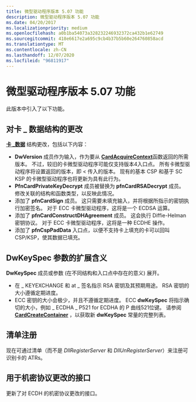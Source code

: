 ```yaml
---
title: 微型驱动程序版本 5.07 功能
description: 微型驱动程序版本 5.07 功能
ms.date: 04/20/2017
ms.localizationpriority: medium
ms.openlocfilehash: a0b1ba54073a328232246932372ca432b1e62749
ms.sourcegitcommit: 418e6617e2a695c9cb4b37b5b60e264760858acd
ms.translationtype: MT
ms.contentlocale: zh-CN
ms.lasthandoff: 12/07/2020
ms.locfileid: "96811917"
---
```

# <a name="minidriver-version-507-features"></a>微型驱动程序版本 5.07 功能


此版本中引入了以下功能。

## <a name="span-idchanges_to_the_card_data_structurespanspan-idchanges_to_the_card_data_structurespanspan-idchanges_to_the_card_data_structurespanchanges-to-the-card_data-structure"></a><span id="Changes_to_the_CARD_DATA_structure"></span><span id="changes_to_the_card_data_structure"></span><span id="CHANGES_TO_THE_CARD_DATA_STRUCTURE"></span>对卡 \_ 数据结构的更改


[**卡 \_数据**](/previous-versions/dn468748(v=vs.85)) 结构更改，包括以下内容：

-   **DwVersion** 成员作为输入，作为要从 [**CardAcquireContext**](/previous-versions/dn468701(v=vs.85))函数返回的所需版本。 不过，较旧的卡微型驱动程序可能仅支持版本4入口点。 所有卡微型驱动程序将设置返回的版本，即 &lt; 传入的版本。 现有的基本 CSP 和基于 SC KSP 的卡微型驱动程序也将更新为具有此行为。
-   **PfnCardPrivateKeyDecrypt** 成员被替换为 **pfnCardRSADecrypt** 成员。 修改关联的结构和函数类型，以反映此情况。
-   添加了 **pfnCardSign** 成员。 这只需要未填充输入，并将根据所指示的密钥执行加密签名。 对于 ECC 卡微型驱动程序，这将是一个 ECDSA 运算。
-   添加了 **pfnCardConstructDHAgreement** 成员。 这会执行 Diffie-Helman 密钥协议。 对于 ECC 卡微型驱动程序，这将是一种 ECDHE 操作。
-   添加了 **pfnCspPadData** 入口点，以便不支持卡上填充的卡可以回叫 CSP/KSP，使其数据已填充。

## <a name="span-idexpanded_meaning_of_the_dwkeyspec_parameterspanspan-idexpanded_meaning_of_the_dwkeyspec_parameterspanspan-idexpanded_meaning_of_the_dwkeyspec_parameterspanexpanded-meaning-of-the-dwkeyspec-parameter"></a><span id="Expanded_meaning_of_the_dwKeySpec_parameter"></span><span id="expanded_meaning_of_the_dwkeyspec_parameter"></span><span id="EXPANDED_MEANING_OF_THE_DWKEYSPEC_PARAMETER"></span>DwKeySpec 参数的扩展含义


**DwKeySpec** 成员或参数 (在不同结构和入口点中存在的意义) 展开。

-   在 \_ KEYEXCHANGE 和 at \_ 签名指示 RSA 密钥及其预期用途。 RSA 密钥的大小遵循定期进度。
-   ECC 密钥的大小会极少，并且不遵循定期进度。 ECC **dwKeySpec** 将指示确切的大小，例如 \_ ECDHA \_ P521 for ECDHA 的 P 曲线521位键。 请参阅 [**CardCreateContainer**](/previous-versions/dn468708(v=vs.85)) ，以获取新 **dwKeySpec** 常量的完整列表。

## <a name="span-idmanifest_registrationspanspan-idmanifest_registrationspanspan-idmanifest_registrationspanmanifest-registration"></a><span id="Manifest_registration"></span><span id="manifest_registration"></span><span id="MANIFEST_REGISTRATION"></span>清单注册


现在可通过清单（而不是 *DllRegisterServer* 和 *DllUnRegisterServer*）来注册可识别卡的 ATRs。

## <a name="span-idinterfaces_for_secret_agreement_changesspanspan-idinterfaces_for_secret_agreement_changesspanspan-idinterfaces_for_secret_agreement_changesspaninterfaces-for-secret-agreement-changes"></a><span id="Interfaces_for_Secret_Agreement_Changes"></span><span id="interfaces_for_secret_agreement_changes"></span><span id="INTERFACES_FOR_SECRET_AGREEMENT_CHANGES"></span>用于机密协议更改的接口


更新了对 ECDH 的机密协议更改的接口。

 

